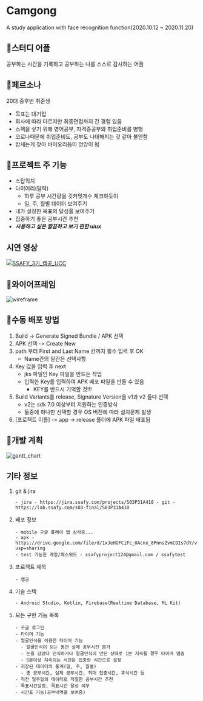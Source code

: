 # Camgong
A study application with face recognition function(2020.10.12 ~ 2020.11.20)

## 🤳스터디 어플

공부하는 시간을 기록하고 공부하는 나를 스스로 감시하는 어플

## 🤷‍페르소나

20대 중후반 취준생

- 목표는 대기업
- 회사에 따라 다르지만 최종면접까지 간 경험 있음
- 스펙을 샇기 위해 영어공부, 자격증공부와 취업준비를 병행
- 코로나때문에 취업준비도, 공부도 나태해지는 것 같아 불안함
- 밤새는게 잦아 바이오리듬이 엉망이 됨

## 🎇프로젝트 주 기능

- 스탑워치
- 다이어리(달력)
    - 하루 공부 시간량을 깃커밋개수 체크하듯이
    - 일, 주, 월별 데이터 보여주기
- 내가 설정한 목표의 달성률 보여주기
- 집중하기 좋은 공부시간 추천
- *****사용하고 싶은 깔끔하고 보기 편한 uiux*****

## 시연 영상

[![SSAFY_3기_캠공_UCC](http://img.youtube.com/vi/7wGEgsYu_O8/0.jpg)](https://youtu.be/7wGEgsYu_O8)

## 👀와이어프레임

![wireframe](/uploads/7053b527109bfc956b161d5e3d6b12c2/wireframe.png)


## &#128640;수동 배포 방법 

1. Build -> Generate Signed Bundle / APK 선택
2. APK 선택 -> Create New
3. path 부터 First and Last Name 칸까지 필수 입력 후 OK
   - Name칸의 밑칸은 선택사항
4. Key 값을 입력 후 next
   - jks 파일인 Key 파일을 만드는 작업
   - 입력한 Key를 입력하여 APK 배포 파일을 만들 수 있음
     - KEY를 반드시 기억할 것!!! 
5. Build Variants를 release, Signature Version을 v1과 v2 둘다 선택
   - v2는 sdk 7.0 이상부터 지원하는 인증방식
   - 둘중에 하나만 선택할 경우 OS 버전에 따라 설치문제 발생 
6. [프로젝트 이름] -> app -> release 폴더에 APK 파일 배포됨



## 📝개발 계획

![gantt_chart](/uploads/1f8a04f392258ca5cc379aba690d4683/gantt_chart.png)

## 기타 정보

1. git & jira

   ```
   - jira - https://jira.ssafy.com/projects/S03P31A410 - git - https://lab.ssafy.com/s03-final/S03P31A410
   ```

2. 배포 정보

   ```
   - mobile 구글 플레이 앱 심사중... 
   - apk - https://drive.google.com/file/d/1xJeHGFCiFc_UAcnx_8PnnsZvmCOIs7dY/view?usp=sharing 
   - test 가능한 계정/패스워드 - ssafyproject124@gmail.com / ssafytest
   ```

3. 프로젝트 제목

   ```
   - 캠공
   ```

4. 기술 스택

   ```
   - Android Studio, Kotlin, Firebase(Realtime Database, ML Kit)
   ```

5. 모든 구현 기능 목록

   ```
   - 구글 로그인
   - 타이머 기능
   - 얼굴인식을 이용한 타이머 기능
     - 얼굴인식이 되는 동안 실제 공부시간 증가
     - 눈을 감았다 인식하거나 얼굴인식이 안된 상태로 1분 지속될 경우 타이머 멈춤
     - 5분이상 지속되는 시간은 집중한 시간으로 설정
   - 저장된 데이터의 통계(일, 주, 월별)
     - 총 공부시간, 실제 공부시간, 최대 집중시간, 휴식시간 등
   - 직전 일주일의 데이터로 적절한 공부시간 추천
   - 목표시간설정, 목표시간 달성 여부
   - 시간표 기능(공부내역을 보여줌)
   ```

